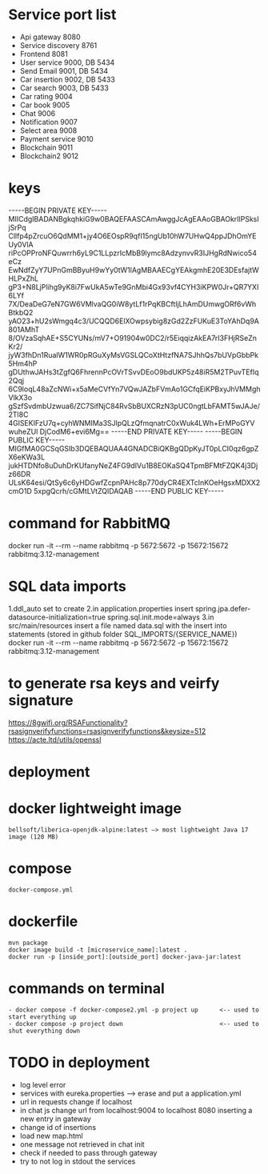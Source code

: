 # Service port list
- Api gateway 8080
- Service discovery 8761
- Frontend 8081
- User service 9000, DB 5434
- Send Email 9001, DB 5434
- Car insertion 9002, DB 5433
- Car search 9003, DB 5433
- Car rating 9004
- Car book 9005
- Chat 9006
- Notification 9007
- Select area 9008
- Payment service 9010
- Blockchain 9011
- Blockchain2 9012

# keys
-----BEGIN PRIVATE KEY-----
MIICdgIBADANBgkqhkiG9w0BAQEFAASCAmAwggJcAgEAAoGBAOkrIlPSksIjSrPq
Cllfp4pZrcuO6QdMM1+jy4O6EOspR9qfI15ngUb10hW7UHwQ4ppJDhOmYEUy0VlA
riPcOPProNFQuwrrh6yL9C1LLpzrIcMbB9lymc8AdzynvvR3IJHgRdNwico54eCz
EwNdfZyY7UPnGmBByuH9wYy0tW1lAgMBAAECgYEAkgmhE20E3DEsfajtWHLPxZhL
gP3+N8LjPlihg9yK8i7FwUkA5wTe9GnMbi4Gx93vf4CYH3iKPW0Jr+QR7YXl6LYf
7X/DeaDeG7eN7GW6VMlvaQG0iW8ytLf1rPqKBCftIjLhAmDUmwgORf6vWhBtkbQ2
yAO23+hU2sWmgq4c3/UCQQD6ElXOwpsybig8zGd2ZzFUKuE3ToYAhDq9A801AMhT
8/OVzaSqhAE+S5CYUNs/mV7+O91904w0DC2/r5EiqqizAkEA7rI3FHjRSeZnKr2/
jyW3fhDn1RualW1WR0pRGuXyMsVGSLQCoXtHtzfNA7SJhhQs7bUVpGbbPk5Hm4hP
gDUthwJAHs3tZgfQ6FhrennPcOVrTSvvDEoO9bdUKP5z48iR5M2TPuvTEfIq2Qqj
6C9loqL48aZcNWi+x5aMeCVfYn7VQwJAZbFVmAo1GCfqEiKPBxyJhVMMghVlkX3o
gSzfSvdmbUzwua6/ZC7SifNjC84RvSbBUXCRzN3pUC0ngtLbFAMT5wJAJe/2Tl8C
4GlSEKIFzU7q+cyhWNMIMa3SJlpQLzQfmqnatrC0xWuk4LWh+ErMPoGYVwuheZUl
DjCodM6+evi6Mg==
-----END PRIVATE KEY-----
-----BEGIN PUBLIC KEY-----
MIGfMA0GCSqGSIb3DQEBAQUAA4GNADCBiQKBgQDpKyJT0pLCI0qz6gpZX6eKWa3L
jukHTDNfo8uDuhDrKUfanyNeZ4FG9dIVu1B8EOKaSQ4TpmBFMtFZQK4j3Djz66DR
ULsK64esi/QtSy6c6yHDGwfZcpnPAHc8p770dyCR4EXTcInKOeHgsxMDXX2cmO1D
5xpgQcrh/cGMtLVtZQIDAQAB
-----END PUBLIC KEY-----

# command for RabbitMQ
docker run -it --rm --name rabbitmq -p 5672:5672 -p 15672:15672 rabbitmq:3.12-management

# SQL data imports
1.ddl_auto set to create
2.in application.properties insert spring.jpa.defer-datasource-initialization=true spring.sql.init.mode=always
3.in src/main/resources insert a file named data.sql with the insert into statements (stored in github folder SQL_IMPORTS/{SERVICE_NAME})
docker run -it --rm --name rabbitmq -p 5672:5672 -p 15672:15672 rabbitmq:3.12-management

# to generate rsa keys and veirfy signature
https://8gwifi.org/RSAFunctionality?rsasignverifyfunctions=rsasignverifyfunctions&keysize=512
https://acte.ltd/utils/openssl
# deployment
  # docker lightweight image
    bellsoft/liberica-openjdk-alpine:latest —> most lightweight Java 17 image (120 MB)
  # compose
    docker-compose.yml
  # dockerfile
    mvn package
    docker image build -t [microservice_name]:latest .
    docker run -p [inside_port]:[outside_port] docker-java-jar:latest
  # commands on terminal
    - docker compose -f docker-compose2.yml -p project up      <-- used to start everything up
    - docker compose -p project down                           <-- used to shut everything down
# TODO in deployment
- log level error
- services with eureka.properties —> erase and put a application.yml
- url in requests change if localhost
- in chat js change url from localhost:9004 to localhost 8080 inserting a new entry in gateway
- change id of insertions
- load new map.html
- one message not retrieved in chat init
- check if needed to pass through gateway
- try to not log in stdout the services

